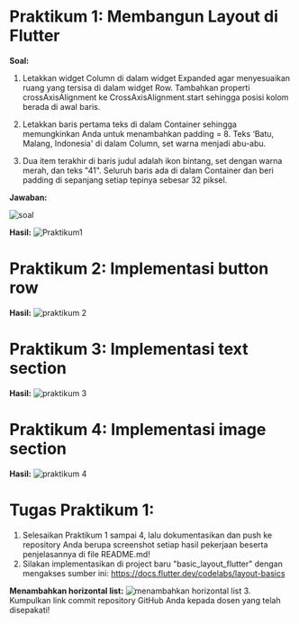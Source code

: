 # Praktikum 1: Membangun Layout di Flutter
__Soal:__
1. Letakkan widget Column di dalam widget Expanded agar menyesuaikan ruang yang tersisa di dalam widget Row. Tambahkan properti crossAxisAlignment ke CrossAxisAlignment.start sehingga posisi kolom berada di awal baris.

2. Letakkan baris pertama teks di dalam Container sehingga memungkinkan Anda untuk menambahkan padding = 8. Teks ‘Batu, Malang, Indonesia' di dalam Column, set warna menjadi abu-abu.

3. Dua item terakhir di baris judul adalah ikon bintang, set dengan warna merah, dan teks "41". Seluruh baris ada di dalam Container dan beri padding di sepanjang setiap tepinya sebesar 32 piksel.

__Jawaban:__

![soal](image-1.png)

**Hasil:**
![Praktikum1](image.png)

# Praktikum 2: Implementasi button row
**Hasil:**
![praktikum 2](image-2.png)

# Praktikum 3: Implementasi text section
**Hasil:**
![praktikum 3](image-3.png)

# Praktikum 4: Implementasi image section
**Hasil:**
![praktikum 4](image-4.png)

# Tugas Praktikum 1:
1. Selesaikan Praktikum 1 sampai 4, lalu dokumentasikan dan push ke repository Anda berupa screenshot setiap hasil pekerjaan beserta penjelasannya di file README.md!
2. Silakan implementasikan di project baru "basic_layout_flutter" dengan mengakses sumber ini: https://docs.flutter.dev/codelabs/layout-basics

**Menambahkan horizontal list:**
![menambahkan horizontal list](Screenshot_2025-10-11-20-36-29-17_ea81729fa4712234c2d4840ba2bf7aca.jpg)
3. Kumpulkan link commit repository GitHub Anda kepada dosen yang telah disepakati!

